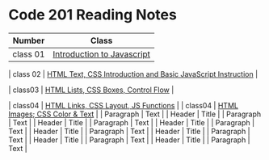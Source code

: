 # Code 201 Reading Notes

| Number      | Class |
| ----------- | ----------- |
| class 01    |   [Introduction to Javascript](https://enasbatayneh.github.io/reading-notes/class-01)      |

| class 02   | [HTML Text, CSS Introduction and Basic JavaScript Instruction](https://enasbatayneh.github.io/reading-notes/class-02)        |

| class03      | [HTML Lists, CSS Boxes, Control Flow](https://github.com/EnasBatayneh/reading-notes/blob/main/class03.md)       |

| class04   | [HTML Links, CSS Layout, JS Functions](https://github.com/EnasBatayneh/reading-notes/blob/main/class04.md)        |
| class04      | [ HTML Images; CSS Color & Text](https://github.com/EnasBatayneh/reading-notes/blob/main/class05.md)       |
| Paragraph   | Text        |
| Header      | Title       |
| Paragraph   | Text        |
| Header      | Title       |
| Paragraph   | Text        |
| Header      | Title       |
| Paragraph   | Text        |
| Header      | Title       |
| Paragraph   | Text        |
| Header      | Title       |
| Paragraph   | Text        |
| Header      | Title       |
| Paragraph   | Text        |
| Header      | Title       |
| Paragraph   | Text        |
